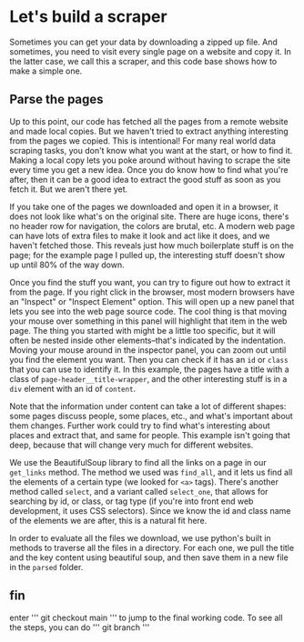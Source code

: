 # Let's build a scraper

Sometimes you can get your data by downloading a zipped up file. And sometimes, you need to visit every single page on a website and copy it. In the latter case, we call this a scraper, and this code base shows how to make a simple one. 

## Parse the pages

Up to this point, our code has fetched all the pages from a remote website and made local copies. But we haven't tried to extract anything interesting from the pages we copied. This is intentional! For many real world data scraping tasks, you don't know what you want at the start, or how to find it. Making a local copy lets you poke around without having to scrape the site every time you get a new idea. Once you do know how to find what you're after, then it can be a good idea to extract the good stuff as soon as you fetch it. But we aren't there yet.

If you take one of the pages we downloaded and open it in a browser, it does not look like what's on the original site. There are huge icons, there's no header row for navigation, the colors are brutal, etc. A modern web page can have lots of extra files to make it look and act like it does, and we haven't fetched those. This reveals just how much boilerplate stuff is on the page; for the example page I pulled up, the interesting stuff doesn't show up until 80% of the way down. 

Once you find the stuff you want, you can try to figure out how to extract it from the page. If you right click in the browser, most modern browsers have an "Inspect" or "Inspect Element" option. This will open up a new panel that lets you see into the web page source code. The cool thing is that moving your mouse over something in this panel will highlight that item in the web page. The thing you started with might be a little too specific, but it will often be nested inside other elements–that's indicated by the indentation. Moving your mouse around in the inspector panel, you can zoom out until you find the element you want. Then you can check if it has an `id` or `class` that you can use to identify it. In this example, the pages have a title with a class of `page-header__title-wrapper`, and the other interesting stuff is in a `div` element with an id of `content`. 

Note that the information under content can take a lot of different shapes: some pages discuss people, some places, etc., and what's important about them changes. Further work could try to find what's interesting about places and extract that, and same for people. This example isn't going that deep, because that will change very much for different websites. 

We use the BeautifulSoup library to find all the links on a page in our `get_links` method. The method we used was `find_all`, and it lets us find all the elements of a certain type (we looked for `<a>` tags). There's another method called `select`, and a variant called `select_one`, that allows for searching by id, or class, or tag type (if you're into front end web development, it uses CSS selectors). Since we know the id and class name of the elements we are after, this is a natural fit here.


In order to evaluate all the files we download, we use python's built in methods to traverse all the files in a directory. For each one, we pull the title and the key content using beautiful soup, and then save them in a new file in the `parsed` folder. 





## fin

enter 
'''
git checkout main
''' 
to jump to the final working code. To see all the steps, you can do
'''
git branch
'''


